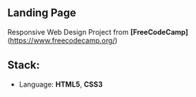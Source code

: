 ## Landing Page 

Responsive Web Design Project from **[FreeCodeCamp]**(https://www.freecodecamp.org/)

## Stack:
* Language: **HTML5**, **CSS3**
